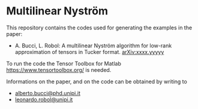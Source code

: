 # Multilinear Nyström

This repository contains the codes used for generating the examples in the paper: 
- A. Bucci, L. Robol: A multilinear Nyström algorithm for low-rank approximation of tensors in Tucker format. [arXiv:xxxx.yyyyy](https://arxiv.org/abs/2309.02877)

To run the code the Tensor Toolbox for Matlab https://www.tensortoolbox.org/ is needed.

Informations on the paper, and on the code can be obtained by writing to
- alberto.bucci@phd.unipi.it
- leonardo.robol@unipi.it
